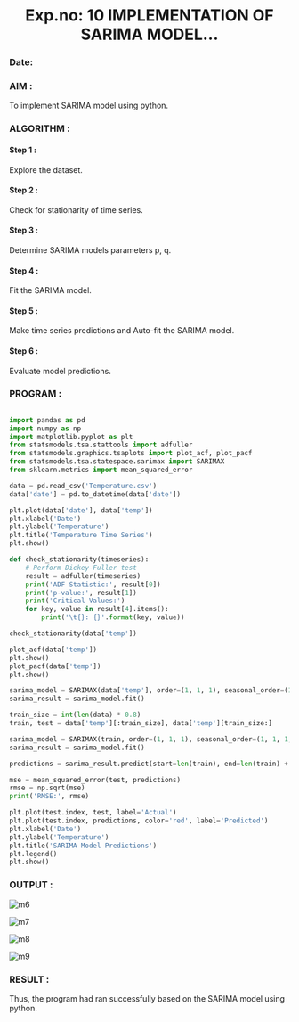 <H1 ALIGN =CENTER> Exp.no: 10   IMPLEMENTATION OF SARIMA MODEL...</H1>

### Date: 

### AIM :

To implement SARIMA model using python.

### ALGORITHM :

#### Step 1 :

Explore the dataset.

#### Step 2 :

Check for stationarity of time series.

#### Step 3 :

Determine SARIMA models parameters p, q.

#### Step 4 :

Fit the SARIMA model.

#### Step 5 :

Make time series predictions and Auto-fit the SARIMA model.

#### Step 6 :

Evaluate model predictions.

### PROGRAM :

```python

import pandas as pd
import numpy as np
import matplotlib.pyplot as plt
from statsmodels.tsa.stattools import adfuller
from statsmodels.graphics.tsaplots import plot_acf, plot_pacf
from statsmodels.tsa.statespace.sarimax import SARIMAX
from sklearn.metrics import mean_squared_error

data = pd.read_csv('Temperature.csv')
data['date'] = pd.to_datetime(data['date'])

plt.plot(data['date'], data['temp'])
plt.xlabel('Date')
plt.ylabel('Temperature')
plt.title('Temperature Time Series')
plt.show()

def check_stationarity(timeseries):
    # Perform Dickey-Fuller test
    result = adfuller(timeseries)
    print('ADF Statistic:', result[0])
    print('p-value:', result[1])
    print('Critical Values:')
    for key, value in result[4].items():
        print('\t{}: {}'.format(key, value))

check_stationarity(data['temp'])

plot_acf(data['temp'])
plt.show()
plot_pacf(data['temp'])
plt.show()

sarima_model = SARIMAX(data['temp'], order=(1, 1, 1), seasonal_order=(1, 1, 1, 12))
sarima_result = sarima_model.fit()

train_size = int(len(data) * 0.8)
train, test = data['temp'][:train_size], data['temp'][train_size:]

sarima_model = SARIMAX(train, order=(1, 1, 1), seasonal_order=(1, 1, 1, 12))
sarima_result = sarima_model.fit()

predictions = sarima_result.predict(start=len(train), end=len(train) + len(test) - 1, dynamic=False)

mse = mean_squared_error(test, predictions)
rmse = np.sqrt(mse)
print('RMSE:', rmse)

plt.plot(test.index, test, label='Actual')
plt.plot(test.index, predictions, color='red', label='Predicted')
plt.xlabel('Date')
plt.ylabel('Temperature')
plt.title('SARIMA Model Predictions')
plt.legend()
plt.show()
```

### OUTPUT :
![m6](https://github.com/Vishwarathinam/TSA_EXP10/assets/95266350/a7fc7cb4-1188-453d-a5d6-92d8b33862a0)

![m7](https://github.com/Vishwarathinam/TSA_EXP10/assets/95266350/3c11420a-f2bd-477f-94b7-4850a6fba4f4)

![m8](https://github.com/Vishwarathinam/TSA_EXP10/assets/95266350/e6ee8782-6305-4840-b68d-46b8d5dab530)

![m9](https://github.com/Vishwarathinam/TSA_EXP10/assets/95266350/91552054-f9b3-472a-9ffa-9bd69c40e60f)



### RESULT :

Thus, the program had ran successfully based on the SARIMA model using python.
